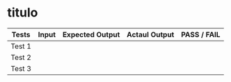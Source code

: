 # titulo

|  Tests |  Input |  Expected Output |  Actaul Output | PASS / FAIL  |
|---|---|---|---|---|
|  Test 1 |   |   |   |   |
|  Test 2 |   |   |   |   |
|  Test 3 |   |   |   |   |
